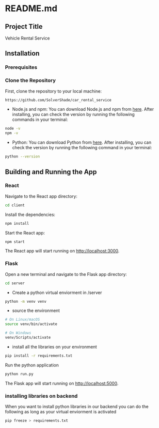 # README.md

## Project Title

Vehicle Rental Service

## Installation

### Prerequisites


### Clone the Repository

First, clone the repository to your local machine:

```bash
https://github.com/SolverShade/car_rental_service
```

- Node.js and npm: You can download Node.js and npm from [here](https://nodejs.org/en/download/). After installing, you can check the version by running the following commands in your terminal:

```bash
node -v
npm -v
```

- Python: You can download Python from [here](https://www.python.org/downloads/). After installing, you can check the version by running the following command in your terminal:

```bash
python --version
```


## Building and Running the App

### React

Navigate to the React app directory:

```bash
cd client
```

Install the dependencies:

```bash
npm install
```

Start the React app:

```bash
npm start
```

The React app will start running on [http://localhost:3000](http://localhost:3000).

### Flask

Open a new terminal and navigate to the Flask app directory:

```bash
cd server
```

- Create a python virtual enviorment in /server

```bash
python -m venv venv
```

- source the environment

```bash
# On Linux/macOS
source venv/bin/activate

# On Windows
venv/Scripts/activate
```

- install all the libraries on your environment

```bash
pip install -r requirements.txt
```

Run the python application

```bash
python run.py
```

The Flask app will start running on [http://localhost:5000](http://localhost:5000).

### installing libraries on backend

When you want to install python libraries in our backend you can do the following
as long as your virtual enviorment is activated

```bash
pip freeze > requirements.txt
```


